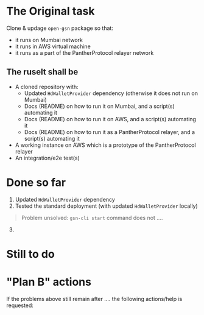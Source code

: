 # The Original task
Clone & updage `open-gsn` package so that:
- it runs on Mumbai network
- it runs in AWS virtual machine
- it runs as a part of the PantherProtocol relayer network

## The ruselt shall be
- A cloned repository with:
    - Updated `HdWalletProvider` dependency (otherwise it does not run on Mumbai)
    - Docs (README) on how to run it on Mumbai, and a script(s) automating it
    - Docs (README) on how to run it on AWS, and a script(s) automating it
    - Docs (README) on how to run it as a PantherProtocol relayer, and a script(s) automating it
- A working instance on AWS which is a prototype of the PantherProtocol relayer
- An integration/e2e test(s)

# Done so far
1. Updated `HdWalletProvider` dependency
2. Tested the standard deployment (with updated `HdWalletProvider` locally)
> Problem unsolved:
> `gsn-cli start` command does not ....
3. 
> 
> 

# Still to do

# "Plan B" actions
If the problems above still remain after .... the following actions/help is requested:
